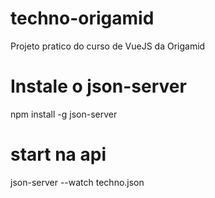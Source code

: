 # techno-origamid
Projeto pratico do curso de VueJS da Origamid

# Instale o json-server
npm install -g json-server

# start na api
json-server --watch techno.json

